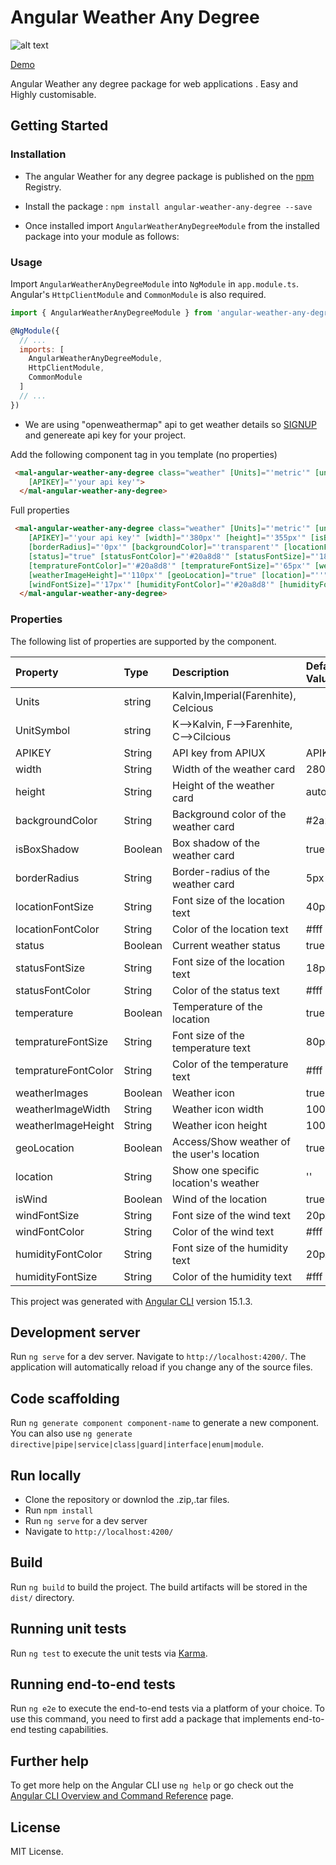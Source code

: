 # Angular Weather Any Degree

![alt text](https://user-images.githubusercontent.com/36917283/231538911-3b203515-bf8c-467d-a8bd-ba2624a2cb09.PNG)

[Demo](https://mahdiataey.github.io/my-weather-example/)

Angular Weather any degree package  for web applications . Easy and Highly customisable.



<!-- [Demos / Examples](link). -->

## Getting Started


### Installation
- The angular Weather for any degree package is published on the [npm](https://www.npmjs.com/package/angular-weather-any-degree) Registry. 
- Install the package :
    `npm install angular-weather-any-degree --save`

- Once installed import `AngularWeatherAnyDegreeModule` from the installed package into your module as follows:


### Usage
Import `AngularWeatherAnyDegreeModule` into `NgModule` in `app.module.ts`. Angular's `HttpClientModule` and `CommonModule` is also required.
```js
import { AngularWeatherAnyDegreeModule } from 'angular-weather-any-degree';

@NgModule({
  // ...
  imports: [
    AngularWeatherAnyDegreeModule,
    HttpClientModule,
    CommonModule
  ]
  // ...
})
```

- We are using "openweathermap" api to get weather details so [SIGNUP](https://home.openweathermap.org/users/sign_in) and genereate api key for your project.

Add the following component tag in you template (no properties)
```html
 <mal-angular-weather-any-degree class="weather" [Units]="'metric'" [unitSymbol]="'C'"
    [APIKEY]="'your api key'">
  </mal-angular-weather-any-degree>


```

Full properties
```html
 <mal-angular-weather-any-degree class="weather" [Units]="'metric'" [unitSymbol]="'C'"
    [APIKEY]="'your api key'" [width]="'380px'" [height]="'355px'" [isBoxShadow]="false"
    [borderRadius]="'0px'" [backgroundColor]="'transparent'" [locationFontSize]="'35px'" [locationFontColor]="'#20a8d8'"
    [status]="true" [statusFontColor]="'#20a8d8'" [statusFontSize]="'18px'" [temperature]="true"
    [tempratureFontColor]="'#20a8d8'" [tempratureFontSize]="'65px'" [weatherImages]="true" [weatherImageWidth]="'110px'"
    [weatherImageHeight]="'110px'" [geoLocation]="true" [location]="''" [isWind]="true" [windFontColor]="'#20a8d8'"
    [windFontSize]="'17px'" [humidityFontColor]="'#20a8d8'" [humidityFontSize]="'17px'">
  </mal-angular-weather-any-degree>

```


### Properties
The following list of properties are supported by the component.

| Property         |Type    | Description            | Default Value |
|:--- |:--- |:--- |:--- |
|Units	|string	|Kalvin,Imperial(Farenhite), Celcious|
|UnitSymbol	|string	|K-->Kalvin, F-->Farenhite, C-->Cilcious|
| APIKEY | String | API key from APIUX | APIKEY |
| width | String | Width of the weather card  | 280px |
| height | String | Height of the weather card | auto |
| backgroundColor | String | Background color of the weather card | #2a2828 |
| isBoxShadow | Boolean | Box shadow of the weather card | true |
| borderRadius | String | Border-radius of the weather card | 5px |
| locationFontSize | String | Font size of the location text | 40px |
| locationFontColor | String | Color of the location text | #fff |
| status | Boolean | Current weather status | true |
| statusFontSize | String | Font size of the location text | 18px |
| statusFontColor | String |  Color of the status text | #fff |
| temperature | Boolean | Temperature of the location | true |
| tempratureFontSize | String | Font size of the temperature text | 80px |
| tempratureFontColor | String |  Color of the temperature text | #fff |
| weatherImages | Boolean | Weather icon | true |
| weatherImageWidth | String | Weather icon width | 100px |
| weatherImageHeight | String | Weather icon height | 100px |
| geoLocation | Boolean | Access/Show weather of the user's location | true |
| location | String | Show one specific location's weather | '' |
| isWind | Boolean | Wind of the location | true |
| windFontSize | String | Font size of the wind text | 20px |
| windFontColor | String |  Color of the wind text | #fff |
| humidityFontColor | String | Font size of the humidity text | 20px |
| humidityFontSize | String |  Color of the humidity text | #fff |



This project was generated with [Angular CLI](https://github.com/angular/angular-cli) version 15.1.3.

## Development server

Run `ng serve` for a dev server. Navigate to `http://localhost:4200/`. The application will automatically reload if you change any of the source files.

## Code scaffolding

Run `ng generate component component-name` to generate a new component. You can also use `ng generate directive|pipe|service|class|guard|interface|enum|module`.

## Run locally
- Clone the repository or downlod the .zip,.tar files.
- Run `npm install`
- Run `ng serve` for a dev server
- Navigate to `http://localhost:4200/`

## Build

Run `ng build` to build the project. The build artifacts will be stored in the `dist/` directory.

## Running unit tests

Run `ng test` to execute the unit tests via [Karma](https://karma-runner.github.io).

## Running end-to-end tests

Run `ng e2e` to execute the end-to-end tests via a platform of your choice. To use this command, you need to first add a package that implements end-to-end testing capabilities.

## Further help

To get more help on the Angular CLI use `ng help` or go check out the [Angular CLI Overview and Command Reference](https://angular.io/cli) page.

## License
MIT License.
